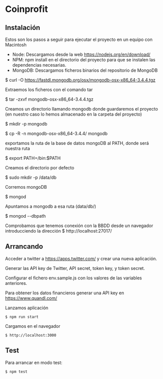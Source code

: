 # Coinprofit


## Instalación

Estos son los pasos a seguir para ejecutar el proyecto en un equipo con Macintosh
*	Node: Descargamos desde la web https://nodejs.org/en/download/ 
*	NPM: npm install en el directorio del proyecto para que se instalen las dependencias necesarias.
*	MongoDB:
Descargamos ficheros binarios del repositorio de MongoDB

$ curl -O https://fastdl.mongodb.org/osx/mongodb-osx-x86_64-3.4.4.tgz               

Extraemos los ficheros con el comando tar

$ tar -zxvf mongodb-osx-x86_64-3.4.4.tgz

Creamos un directorio llamando mongodb donde guardaremos el proyecto (en nuestro caso lo hemos almacenado en la carpeta del proyecto)

$ mkdir -p mongodb 

$ cp -R -n mongodb-osx-x86_64-3.4.4/ mongodb

exportamos la ruta de la base de datos mongoDB al PATH, donde  <mongodb-install-directory> será nuestra ruta

$ export PATH=<mongodb-install-directory>/bin:$PATH

Creamos el directorio por defecto 

$ sudo mkdir -p /data/db

Corremos mongoDB

$ mongod

Apuntamos a mongodb a esa ruta (data/db/)

$ mongod --dbpath <path to data directory>

Comprobamos que tenemos conexión con la BBDD desde un navegador introducciendo la dirección 
$ http://localhost:27017/



## Arrancando 

Acceder a twitter a https://apps.twitter.com/ y crear una nueva aplicación.

Generar las API key de Twitter, API secret, token key, y token secret.

Configurar el fichero env.sample.js con los valores de las variables anteriores.

Para obtener los datos financieros generar una API key en https://www.quandl.com/


Lanzamos aplicación

    $ npm run start

Cargamos en el navegador

    $ http://localhost:3000

## Test

Para arrancar en modo test:

    $ npm test


